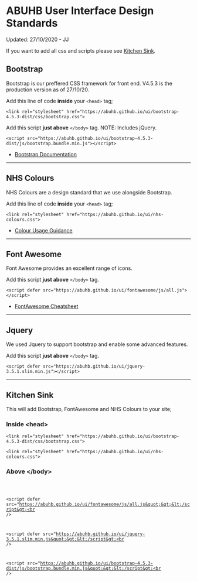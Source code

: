 # ABUHB User Interface Design Standards
Updated: 27/10/2020 - JJ
<p>If you want to add all css and scripts please see <a href="#kitchen-sink">Kitchen Sink</a>.

<h2>Bootstrap</h2>
<p>Bootstrap is our preffered CSS framework for front end.  V4.5.3 is the production version as of 27/10/20.</p>
<p>Add this line of code <b>inside</b> your <code>&lt;head&gt;</code> tag;</p>
<p><code>&lt;link rel=&quot;stylesheet&quot; href=&quot;https://abuhb.github.io/ui/bootstrap-4.5.3-dist/css/bootstrap.css&quot;&gt;</code></p>
<p>Add this script <b>just above</b> <code>&lt;/body&gt;</code> tag.  NOTE: Includes jQuery.</p>
<p><code>&lt;script src=&quot;https://abuhb.github.io/ui/bootstrap-4.5.3-dist/js/bootstrap.bundle.min.js&quot;&gt;&lt;/script&gt;</code></p>
<ul>
<li><a href="https://getbootstrap.com/docs/4.5/layout/overview/">Bootstrap Documentation</a></li>
</ul>
<hr>

<h2>NHS Colours</h2>
<p>NHS Colours are a design standard that we use alongside Bootstrap.</p>
<p>Add this line of code <b>inside</b> your <code>&lt;head&gt;</code> tag;</p>
<code>&lt;link rel=&quot;stylesheet&quot; href=&quot;https://abuhb.github.io/ui/nhs-colours.css&quot;&gt;</code>
<ul>
<li><a href="https://www.england.nhs.uk/nhsidentity/identity-guidelines/colours/">Colour Usage Guidance</a></li>
</ul>
<hr>

<h2>Font Awesome</h2>
<p>Font Awesome provides an excellent range of icons.</p>
<p>Add this script <b>just above</b> <code>&lt;/body&gt;</code> tag.</p>
<code>&lt;script defer src=&quot;https://abuhb.github.io/ui/fontawesome/js/all.js&quot;&gt;&lt;/script&gt;</code>
<ul>
<li><a href="https://fontawesome.com/cheatsheet">FontAwesome Cheatsheet</a></li>
</ul>
<hr>

<h2>Jquery</h2>
<p>We used Jquery to support bootstrap and enable some advanced features.</p>
<p>Add this script <b>just above</b> <code>&lt;/body&gt;</code> tag.</p>
<code>&lt;script defer src=&quot;https://abuhb.github.io/ui/jquery-3.5.1.slim.min.js&quot;&gt;&lt;/script&gt;</code>
<hr>


<h2>Kitchen Sink</h2>
<p>This will add Bootstrap, FontAwesome and NHS Colours to your site;</p>
<h3>Inside &lt;head&gt;</h3>
<code>&lt;link rel=&quot;stylesheet&quot; href=&quot;https://abuhb.github.io/ui/bootstrap-4.5.3-dist/css/bootstrap.css&quot;&gt;<br />
&lt;link rel=&quot;stylesheet&quot; href=&quot;https://abuhb.github.io/ui/nhs-colours.css&quot;&gt;</code>
<h3>Above &lt;/body&gt;</h3>
<p>
<code>

&lt;script defer src=&quot;https://abuhb.github.io/ui/fontawesome/js/all.js&quot;&gt;&lt;/script&gt;<br />

&lt;script defer src=&quot;https://abuhb.github.io/ui/jquery-3.5.1.slim.min.js&quot;&gt;&lt;/script&gt;<br />

&lt;script src=&quot;https://abuhb.github.io/ui/bootstrap-4.5.3-dist/js/bootstrap.bundle.min.js&quot;&gt;&lt;/script&gt;<br />

</code></p>
